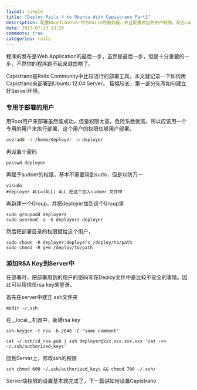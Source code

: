 ```yaml
---
layout: single
title: "Deploy Rails 4 to Ubuntu With Capistrano Part1"
description: 配置UbuntuServer作为Rails的服务器，并且配置相应的用户权限，配合capistrano来发布程序
date: 2013-07-23 13:28
comments: true
categories: rails
---
```


程序的发布是Web Application的最后一步，虽然是最后一步，但是十分重要的一步，不然你的程序跑不起来就白瞎了。

Capistrano是Rails Community中比较流行的部署工具，本文就记录一下如何用Capistrano来部署到Ubuntu 12.04 Server。 篇幅较长，第一部分先写如何建立好Server环境。

### 专用于部署的用户 ###

用Root用户来部署虽然能成功，但是权限太高，危险系数就高。所以应该用一个专用的用户来执行部署，这个用户的权限仅够用户部署。

``` bash
useradd -d /home/deployer -m deployer
```

再设置个密码

```
passwd deployer
```

再赋予sudoer的权限，基本不需要用到sudo，但是以防万一

```
visudo
#deployer ALL=(ALL) ALL 把这个加入sudoer 文件中
```

再新建一个Group，并把deployer加到这个Group里

```
sudo groupadd deployers
sudo usermod -a -G deployers deployer
```

然后把部署目录的权限赋给这个用户，

```
sudo chown -R deployer:deployers /deploy/to/path
sudo chmod -R g+w /deploy/to/path
```

### 添加RSA Key到Server中 ###

在部署时，把部署用到的用户的密码写在Deploy文件中是比较不安全的事情。因此可以用信任rsa key来登录。

首先在server中建立.ssh文件夹

```
mkdir ~/.ssh
```

在__local__机器中，新建rsa key

```
ssh-keygen -t rsa -b 2048 -C "some comment"

cat ~/.ssh/id_rsa.pub | ssh deployer@xxx.xxx.xxx.xxx 'cat ->> ~/.ssh/authorized_keys'
```

回到Server上，修改ssh的权限

```
ssh chmod 600 ~/.ssh/authorized_keys && chmod 700 ~/.ssh/
```

Server端权限的设置基本就完成了，下一篇讲如何设置Capistrano
